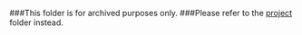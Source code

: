 ###This folder is for archived purposes only.
###Please refer to the [project](https://github.com/mamorales15/edu.utep.cs.cs3360/tree/master/project1) folder instead.
